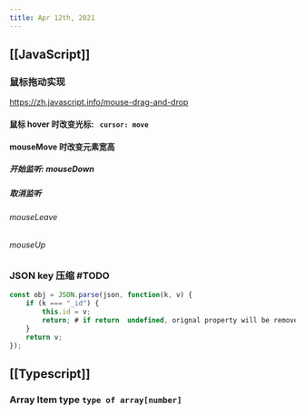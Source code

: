 ```yaml
---
title: Apr 12th, 2021
---
```


## [[JavaScript]]
### 鼠标拖动实现
https://zh.javascript.info/mouse-drag-and-drop
#### 鼠标 hover 时改变光标: ` cursor: move`
#### mouseMove 时改变元素宽高
##### 开始监听: mouseDown
##### 取消监听
###### mouseLeave
###### mouseUp
### JSON key 压缩 #TODO 
```javascript
const obj = JSON.parse(json, function(k, v) {
    if (k === "_id") {
        this.id = v;
        return; # if return  undefined, orignal property will be removed
    }
    return v;
});
```
## [[Typescript]]
### Array Item type `type of array[number]`
